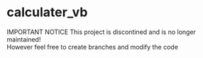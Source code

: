 # calculater_vb

IMPORTANT NOTICE
This project is discontined and is no longer maintained!<br/>
However feel free to create branches and modify the code




